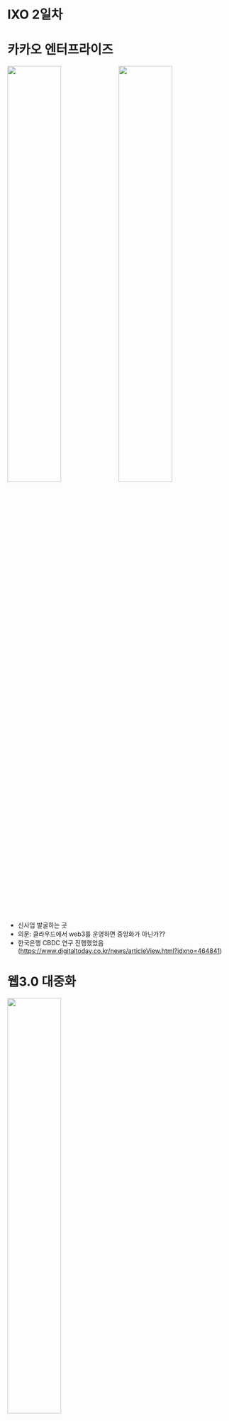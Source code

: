 # IXO 2일차

# 카카오 엔터프라이즈
<img src="image.png" width="49%">
<img src="image-1.png" width="49%">

- 신사업 발굴하는 곳
- 의문: 클라우드에서 web3를 운영하면 중앙화가 아닌가??
- 한국은행 CBDC 연구 진행했었음 (https://www.digitaltoday.co.kr/news/articleView.html?idxno=464841)


# 웹3.0 대중화
<img src="image-2.png" width="49%">


# 자율 AI 생태계로
<img src="image-3.png" width="49%">
<img src="image-4.png" width="49%">

- Ai를 위한 인터넷 구축이 필요하다
- Search의 단계(keyword: 키워드 중심 검색, zero: 커서 올려놓으면 검색할것 추천해줌, predictive: 검색하기 전에 미리 예측해서 결과를 전달, generative: 검색이 아닌 생성형AI가 사용자를 고려하며 결과 도출)

# web3 on telegram
<img src="image-5.png" width="49%">

- Ton coin을 텔레그램 앱 안에서 사용할 수 있음 wallet

# FOBL
<img src="image-6.png" width="49%">
<img src="image-7.png" width="49%">

- 가상자산 거래소

# web3 도입방안
<img src="image-8.png" width="49%">
<img src="image-9.png" width="49%">
<img src="image-10.png" width="49%">
<img src="image-11.png" width="49%">
<img src="image-12.png" width="49%">
<img src="image-13.png" width="49%">

> INF cryptolab
- 기업에겐 web3가 새로운 고객을 확보하는 비즈니스 목적 (세계 1/2 대기업이 프로젝트 생성)
- 기업은 대부분 NFT로 프로젝트를 시작
- 사회적 효용은 서로간의 신뢰가 필요 (web2: 플랫폼화, web3: )
- 플랫폼의 한계점: 횡포, 거래량, 제한
- Web3 플랫폼의 장점: 소비자가 스스로 생산자가 되어(책임과 보상) 생태계 구축을 더 책임있음
- web3 비즈니스: 비즈니스 구조를 바꿀 수 있으므로 과열된 web2 시장에 도전할 수 있음

# HashKey
<img src="image-14.png" width="49%">

- 유저 자산 분리 등 법률이 세계적으로 구체적으로 되고 있고, 홍콩, 한국. 미국이 빠름
- Stable coin 의 자본 유입이 큰 상황
- 회사 소개: 토큰 기반 관련 사업 컨설팅+거래소도 운영
- 전체적인 우상향 예측, 트럼프는 코인 우호적, 조만간 금리 인하 등으로 자산이 암호화폐로 들어갈 예상

# BNB chain
<img src="image-15.png" width="49%">
<img src="image-16.png" width="49%">

- 빌더 사용자 생태계
- 온체인 데이터 간소화
- BNB체인 연동

# Moonshot
<img src="image-17.png" width="49%">

- 시장 트렌드 분석


# 단어
- sovereign: 독립적인
- MAU: Monthly Active Users
- OCT(Over The Counter): 주식/채권 등 비공식 거래


# 느낀점
컨설팅 회사인 INF cryptolab의 오태민님 발표가 인상깊어서 관련 내용으로 친구와 길을 걸으면서 여러 대화를 했다. web3는 중소기업에게 대기업으로 과열된 시장을 파고들 수 있는 괜찮은 방법이라고 소개하면서 근거로 생태계의 플랫폼 구축/동작 비용을 기업이 온전히 부담하는것이 아닌, 네트워크에게 부담하므로서 수수료를 낮추며 진입할 수 있다는 것이었다. 여기서 의문이 들었다. 비용에는 단순 돈이 아닌 사용자 경험(시간)들도 포함되므로 분산환경에서 비용 절감이 확실하게 될까??
- 친구랑 대화하면서 친구도 그렇지만, 내 생각에도 web2의 시장이 완전히 없어지고 web3으로 넘어가는것이 아닌, 융합된 상태로 갈 것 같다는 생각을 했다.